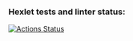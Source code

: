 ### Hexlet tests and linter status:
[![Actions Status](https://github.com/phillharmonia/java-project-71/actions/workflows/hexlet-check.yml/badge.svg)](https://github.com/phillharmonia/java-project-71/actions)